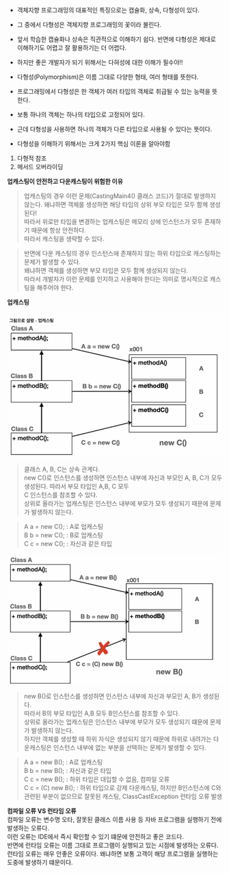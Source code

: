 - 객체지향 프로그래밍의 대표적인 특징으로는 캡슐화, 상속, 다형성이 있다.  
- 그 중에서 다형성은 객체지향 프로그래밍의 꽃이라 불린다.   
- 앞서 학습한 캡슐화나 상속은 직관적으로 이해하기 쉽다. 반면에 다형성은 제대로 이해하기도 어렵고 잘 활용하기는 더 어렵다.   
- 하지만 좋은 개발자가 되기 위해서는 다혀성에 대한 이해가 필수야!!   

- 다형성(Polymorphism)은 이름 그대로 다양한 형태, 여러 형태를 뜻한다.   
- 프로그래밍에서 다형성은 한 객체가 여러 타입의 객체로 취급될 수 있는 능력을 뜻한다.   
- 보통 하나의 객체는 하나의 타입으로 고정되어 있다.   
- 근데 다형성을 사용하면 하나의 객체가 다른 타입으로 사용될 수 있다는 뜻이다.   

- 다형성을 이해하기 위해서는 크게 2가지 핵심 이론을 알아야함  
1. 다형적 참조  
2. 메서드 오버라이딩   


**업캐스팅이 안전하고 다운캐스팅이 위험한 이유**  
> 업캐스팅의 경우 이런 문제(CastingMain4() 클래스 코드)가 절대로 발생하지 않는다. 왜냐하면 객체를 생성하면 해당 타입의 상위 부모 타입은 모두 함께 생성된다!  
> 따라서 위로만 타입을 변경하는 업캐스팅은 메모리 상에 인스턴스가 모두 존재하기 때문에 항상 안전하다.   
> 따라서 캐스팅을 생략할 수 있다.   

> 반면에 다운 캐스팅의 경우 인스턴스에 존재하지 않는 하위 타입으로 캐스팅하는 문제가 발생할 수 있다.  
> 왜냐하면 객체를 생성하면 부모 타입은 모두 함께 생성되지 않는다.  
> 따라서 개발자가 이런 문제를 인지하고 사용해야 한다는 의미로 명시적으로 캐스팅을 해주어야 한다.   

**업캐스팅**  
 
<img alt="업캐스팅" src="./upcasting.png"/>  

> 클래스 A, B, C는 상속 관계다.  
> new C()로 인스턴스를 생성하면 인스턴스 내부에 자신과 부모인 A, B, C가 모두 생성된다. 따라서 부모 타입인 A,B, C 모두   
> C 인스턴스를 참조할 수 있다.   
> 상위로 올라가는 업캐스팅은 인스턴스 내부에 부모가 모두 생성되기 때문에 문제가 발생하지 않는다.   

> A a = new C(); : A로 업캐스팅    
> B b = new C(); : B로 업캐스팅   
> C c = new C(); : 자신과 같은 타입  

<img alt="다운캐스팅" src="./downcasting.png"/>  

> new B()로 인스턴스를 생성하면 인스턴스 내부에 자신과 부모인 A, B가 생성된다.  
> 따라서 B의 부모 타입인 A,B 모두 B인스턴스를 참조할 수 있다.   
> 상위로 올라가는 업캐스팅은 인스턴스 내부에 부모가 모두 생성되기 떄문에 문제가 발생하지 않는다.   
> 하지만 객체를 생성할 때 하위 자식은 생성되지 않기 때문에 하위로 내려가는 다운캐스팅은 인스턴스 내부에 없는 부분을 선택하는 문제가 발생할 수 있다.  

> A a = new B(); : A로 업캐스팅    
> B b = new B(); : 자신과 같은 타입   
> C c = new B(); : 하위 타입은 대입할 수 없음, 컴파일 오류   
> C c = (C) new B();  : 하위 타입으로 강제 다운캐스팅, 하지만 B인스턴스에 C와 관련된 부분이 없으므로 잘못된 캐스팅, ClassCastException 런타임 오류 발생   

**컴파일 오류 VS 런타임 오류**  
컴파일 오류는 변수명 오타, 잘못된 클래스 이름 사용 등 자바 프로그램을 실행하기 전에 발생하는 오류다.   
이런 오류는 IDE에서 즉시 확인할 수 있기 떄문에 안전하고 좋은 코드다.   
반면에 런타임 오류는 이름 그대로 프로그램이 실행되고 있는 시점에 발생하는 오류다.  
런타임 오류는 매우 안좋은 오류이다. 왜냐하면 보통 고객이 해당 프로그램을 실행하는 도중에 발생하기 떄문이다.   